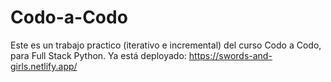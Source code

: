 # Codo-a-Codo

Este es un trabajo practico (iterativo e incremental) del curso Codo a Codo, para Full Stack Python.
Ya está deployado:
https://swords-and-girls.netlify.app/
